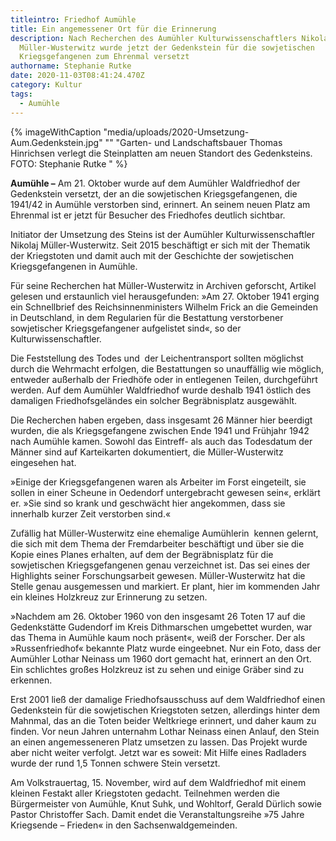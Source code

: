 ```yaml
---
titleintro: Friedhof Aumühle
title: Ein angemessener Ort für die Erinnerung
description: Nach Recherchen des Aumühler Kulturwissenschaftlers Nikolaj
  Müller-Wusterwitz wurde jetzt der Gedenkstein für die sowjetischen
  Kriegsgefangenen zum Ehrenmal versetzt
authorname: Stephanie Rutke
date: 2020-11-03T08:41:24.470Z
category: Kultur
tags:
  - Aumühle
---
```

{% imageWithCaption "media/uploads/2020-Umsetzung-Aum.Gedenkstein.jpg" "" "Garten- und Landschaftsbauer Thomas Hinrichsen verlegt die Steinplatten am neuen Standort des Gedenksteins. FOTO: Stephanie Rutke  " %}



**Aumühle –** Am 21. Oktober wurde auf dem Aumühler Waldfriedhof der Gedenkstein versetzt, der an die sowjetischen Kriegsgefangenen, die 1941/42 in Aumühle verstorben sind, erinnert. An seinem neuen Platz am Ehrenmal ist er jetzt für Besucher des Friedhofes deutlich sichtbar.

Initiator der Umsetzung des Steins ist der Aumühler Kulturwissenschaftler Nikolaj Müller-Wusterwitz. Seit 2015 beschäftigt er sich mit der Thematik der Kriegstoten und damit auch mit der Geschichte der sowjetischen Kriegsgefangenen in Aumühle.

Für seine Recherchen hat Müller-Wusterwitz in Archiven geforscht, Artikel gelesen und erstaunlich viel herausgefunden: »Am 27. Oktober 1941 erging ein Schnellbrief des Reichsinnenministers Wilhelm Frick an die Gemeinden in Deutschland, in dem Regularien für die Bestattung verstorbener sowjetischer Kriegsgefangener aufgelistet sind«, so der Kulturwissenschaftler. 

Die Feststellung des Todes und  der Leichentransport sollten möglichst durch die Wehrmacht erfolgen, die Bestattungen so unauffällig wie möglich, entweder außerhalb der Friedhöfe oder in entlegenen Teilen, durchgeführt werden. Auf dem Aumühler Waldfriedhof wurde deshalb 1941 östlich des damaligen Friedhofsgeländes ein solcher Begräbnisplatz ausgewählt. 

Die Recherchen haben ergeben, dass insgesamt 26 Männer hier beerdigt wurden, die als Kriegsgefangene zwischen Ende 1941 und Frühjahr 1942 nach Aumühle kamen. Sowohl das Eintreff- als auch das Todesdatum der Männer sind auf Karteikarten dokumentiert, die Müller-Wusterwitz eingesehen hat.

»Einige der Kriegsgefangenen waren als Arbeiter im Forst eingeteilt, sie sollen in einer Scheune in Oedendorf untergebracht gewesen sein«, erklärt er. »Sie sind so krank und geschwächt hier angekommen, dass sie innerhalb kurzer Zeit verstorben sind.«

Zufällig hat Müller-Wusterwitz eine ehemalige Aumühlerin  kennen gelernt, die sich mit dem Thema der Fremdarbeiter beschäftigt und über sie die Kopie eines Planes erhalten, auf dem der Begräbnisplatz für die sowjetischen Kriegsgefangenen genau verzeichnet ist. Das sei eines der Highlights seiner Forschungsarbeit gewesen. Müller-Wusterwitz hat die Stelle genau ausgemessen und markiert. Er plant, hier im kommenden Jahr ein kleines Holzkreuz zur Erinnerung zu setzen.

»Nachdem am 26. Oktober 1960 von den insgesamt 26 Toten 17 auf die Gedenkstätte Gudendorf im Kreis Dithmarschen umgebettet wurden, war das Thema in Aumühle kaum noch präsent«, weiß der Forscher. Der als »Russenfriedhof« bekannte Platz wurde eingeebnet. Nur ein Foto, dass der Aumühler Lothar Neinass um 1960 dort gemacht hat, erinnert an den Ort. Ein schlichtes großes Holzkreuz ist zu sehen und einige Gräber sind zu erkennen.

Erst 2001 ließ der damalige Friedhofsausschuss auf dem Waldfriedhof einen Gedenkstein für die sowjetischen Kriegstoten setzen, allerdings hinter dem Mahnmal, das an die Toten beider Weltkriege erinnert, und daher kaum zu finden. Vor neun Jahren unternahm Lothar Neinass einen Anlauf, den Stein an einen angemesseneren Platz umsetzen zu lassen. Das Projekt wurde aber nicht weiter verfolgt. Jetzt war es soweit: Mit Hilfe eines Radladers wurde der rund 1,5 Tonnen schwere Stein versetzt.  

Am Volkstrauertag, 15. November, wird auf dem Waldfriedhof mit einem kleinen Festakt aller Kriegstoten gedacht. Teilnehmen werden die Bürgermeister von Aumühle, Knut Suhk, und Wohltorf, Gerald Dürlich sowie Pastor Christoffer Sach. Damit endet die Veranstaltungsreihe »75 Jahre Kriegsende – Frieden« in den Sachsenwaldgemeinden.